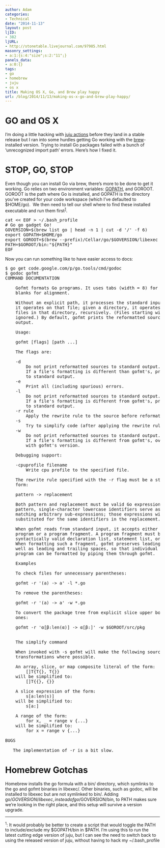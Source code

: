 ```yaml
---
author: Adam
categories:
- Technical
date: "2014-11-13"
layout: post
ljID:
- 382
ljURL:
- http://stonetable.livejournal.com/97985.html
masonry_settings:
- a:1:{s:4:"size";s:2:"11";}
panels_data:
- a:0:{}
tags:
- go
- homebrew
- juju
- os x
title: Making OS X, Go, and Brew play happy
url: /blog/2014/11/13/making-os-x-go-and-brew-play-happy/
---
```

# GO and OS X

I&#8217;m doing a little hacking with [juju actions](1) before they land in a stable release but I ran into some hurdles getting Go working with the [brew](2)-installed version. Trying to install Go packages failed with a bunch of &#8216;unrecognized import path&#8217; errors. Here&#8217;s how I fixed it.

# STOP, GO, STOP

Even though you can install Go via brew, there&#8217;s more to be done to get it working. Go relies on two environment variables: [GOPATH](3), and GOROOT. GOROOT is the path where Go is installed, and GOPATH is the directory you&#8217;ve created for your code workspace (which I&#8217;ve defaulted to $HOME/go).  We then need to tell our shell where to find these installed executable and run them first<sup><a href="#1">1</a></sup>.

<pre class="lang:default decode:true" title="Add go to your bash profile">cat &lt;&lt; EOF &gt; ~/.bash_profile
# Go go gadget Go!
GOVERSION=$(brew list go | head -n 1 | cut -d '/' -f 6)
export GOPATH=$HOME/go
export GOROOT=$(brew --prefix)/Cellar/go/$GOVERSION/libexec
PATH=$GOROOT/bin:"${PATH}"
EOF
</pre>

Now you can run something like to have easier access to docs:

<pre class="theme:terminal lang:default decode:true">$ go get code.google.com/p/go.tools/cmd/godoc
$ godoc gofmt
COMMAND DOCUMENTATION

    Gofmt formats Go programs. It uses tabs (width = 8) for indentation and
    blanks for alignment.

    Without an explicit path, it processes the standard input. Given a file,
    it operates on that file; given a directory, it operates on all .go
    files in that directory, recursively. (Files starting with a period are
    ignored.) By default, gofmt prints the reformatted sources to standard
    output.

    Usage:

    gofmt [flags] [path ...]

    The flags are:

    -d
        Do not print reformatted sources to standard output.
        If a file's formatting is different than gofmt's, print diffs
        to standard output.
    -e
        Print all (including spurious) errors.
    -l
        Do not print reformatted sources to standard output.
        If a file's formatting is different from gofmt's, print its name
        to standard output.
    -r rule
        Apply the rewrite rule to the source before reformatting.
    -s
        Try to simplify code (after applying the rewrite rule, if any).
    -w
        Do not print reformatted sources to standard output.
        If a file's formatting is different from gofmt's, overwrite it
        with gofmt's version.

    Debugging support:

    -cpuprofile filename
        Write cpu profile to the specified file.

    The rewrite rule specified with the -r flag must be a string of the
    form:

    pattern -&gt; replacement

    Both pattern and replacement must be valid Go expressions. In the
    pattern, single-character lowercase identifiers serve as wildcards
    matching arbitrary sub-expressions; those expressions will be
    substituted for the same identifiers in the replacement.

    When gofmt reads from standard input, it accepts either a full Go
    program or a program fragment. A program fragment must be a
    syntactically valid declaration list, statement list, or expression.
    When formatting such a fragment, gofmt preserves leading indentation as
    well as leading and trailing spaces, so that individual sections of a Go
    program can be formatted by piping them through gofmt.

    Examples

    To check files for unnecessary parentheses:

    gofmt -r '(a) -&gt; a' -l *.go

    To remove the parentheses:

    gofmt -r '(a) -&gt; a' -w *.go

    To convert the package tree from explicit slice upper bounds to implicit
    ones:

    gofmt -r 'α[β:len(α)] -&gt; α[β:]' -w $GOROOT/src/pkg


    The simplify command

    When invoked with -s gofmt will make the following source
    transformations where possible.

    An array, slice, or map composite literal of the form:
        []T{T{}, T{}}
    will be simplified to:
        []T{{}, {}}

    A slice expression of the form:
        s[a:len(s)]
    will be simplified to:
        s[a:]

    A range of the form:
        for x, _ = range v {...}
    will be simplified to:
        for x = range v {...}

BUGS

   The implementation of -r is a bit slow.
</pre>

# Homebrew Gotchas

Homebrew installs the go formula with a bin/ directory, which symlinks to the go and gofmt binaries in libexec/. Other binaries, such as godoc, will be installed to libexec but are not symlinked to bin/. Adding go/$GOVERSION/libexec, instead of go/$GOVERSION/bin, to PATH makes sure we&#8217;re looking in the right place, and this setup will survive a version upgrade.

* * *

<a name="1"></a>

<sup>1</sup>: It would probably be better to create a script that would toggle the PATH to include/exclude my $GOPATH/bin in $PATH. I&#8217;m using this to run the latest cutting edge version of juju, but I can see the need to switch back to using the released version of juju, without having to hack my ~/.bash_profile

 [1]: https://github.com/juju-actions/juju/wiki
 [2]: http://brew.sh/
 [3]: https://code.google.com/p/go-wiki/wiki/GOPATH
